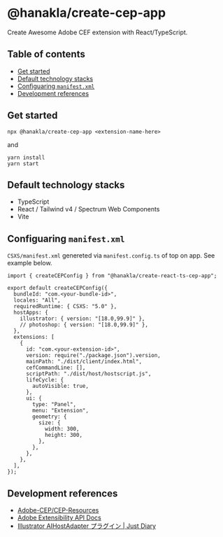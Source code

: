 # @hanakla/create-cep-app

Create Awesome Adobe CEF extension with React/TypeScript.

## Table of contents

- [Get started](#get-started)
- [Default technology stacks](#default-technology-stacks)
- [Configuaring `manifest.xml`](#configuaring-manifest-xml)
- [Development references](#development-references)

## Get started

```
npx @hanakla/create-cep-app <extension-name-here>
```

and

```
yarn install
yarn start
```

## Default technology stacks

- TypeScript
- React / Tailwind v4 / Spectrum Web Components
- Vite

## Configuaring `manifest.xml`

`CSXS/manifest.xml` genereted via `manifest.config.ts` of top on app.
See example below.

```tsx
import { createCEPConfig } from "@hanakla/create-react-ts-cep-app";

export default createCEPConfig({
  bundleId: "com.<your-bundle-id>",
  locales: "All",
  requiredRuntime: { CSXS: "5.0" },
  hostApps: {
    illustrator: { version: "[18.0,99.9]" },
    // photoshop: { version: "[18.0,99.9]" },
  },
  extensions: [
    {
      id: "com.<your-extension-id>",
      version: require("./package.json").version,
      mainPath: "./dist/client/index.html",
      cefCommandLine: [],
      scriptPath: "./dist/host/hostscript.js",
      lifeCycle: {
        autoVisible: true,
      },
      ui: {
        type: "Panel",
        menu: "Extension",
        geometry: {
          size: {
            width: 300,
            height: 300,
          },
        },
      },
    },
  ],
});
```

## Development references

- [Adobe-CEP/CEP-Resources](https://github.com/Adobe-CEP/CEP-Resources)
- [Adobe Extensibility API Docs](https://docsforadobe.dev/)
- [Illustrator AIHostAdapter プラグイン | Just Diary](https://kawano-shuji.com/justdiary/2022/02/21/illustrator-aihostadapter-plugin/)
